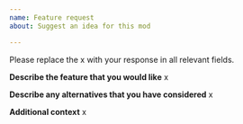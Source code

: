 ```yaml
---
name: Feature request
about: Suggest an idea for this mod

---
```


Please replace the x with your response in all relevant fields.

**Describe the feature that you would like**
x

**Describe any alternatives that you have considered**
x

**Additional context**
x

